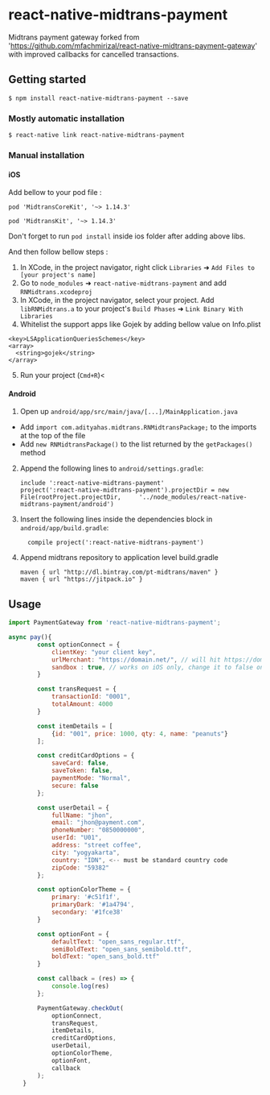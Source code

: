 # react-native-midtrans-payment

Midtrans payment gateway forked from 'https://github.com/mfachmirizal/react-native-midtrans-payment-gateway' with improved callbacks for cancelled transactions.

## Getting started

`$ npm install react-native-midtrans-payment --save`

### Mostly automatic installation

`$ react-native link react-native-midtrans-payment`

### Manual installation

#### iOS

Add bellow to your pod file :

`pod 'MidtransCoreKit', '~> 1.14.3'`

`pod 'MidtransKit', '~> 1.14.3'`

Don't forget to run `pod install` inside ios folder after adding above libs.

And then follow bellow steps :
1. In XCode, in the project navigator, right click `Libraries` ➜ `Add Files to [your project's name]`
2. Go to `node_modules` ➜ `react-native-midtrans-payment` and add `RNMidtrans.xcodeproj`
3. In XCode, in the project navigator, select your project. Add `libRNMidtrans.a` to your project's `Build Phases` ➜ `Link Binary With Libraries`
4. Whitelist the support apps like Gojek by adding bellow value on Info.plist
  ```
  <key>LSApplicationQueriesSchemes</key>
  <array>
    <string>gojek</string>
  </array>
  ```
5. Run your project (`Cmd+R`)<

#### Android

1. Open up `android/app/src/main/java/[...]/MainApplication.java`

-   Add `import com.adityahas.midtrans.RNMidtransPackage;` to the imports at the top of the file
-   Add `new RNMidtransPackage()` to the list returned by the `getPackages()` method

2. Append the following lines to `android/settings.gradle`:
    ```
    include ':react-native-midtrans-payment'
    project(':react-native-midtrans-payment').projectDir = new File(rootProject.projectDir, 	'../node_modules/react-native-midtrans-payment/android')
    ```
3. Insert the following lines inside the dependencies block in `android/app/build.gradle`:

    ```
      compile project(':react-native-midtrans-payment')
    ```

4. Append midtrans repository to application level build.gradle
    ```
    maven { url "http://dl.bintray.com/pt-midtrans/maven" }
    maven { url "https://jitpack.io" }
    ```

## Usage

```javascript
import PaymentGateway from 'react-native-midtrans-payment';

async pay(){
        const optionConnect = {
            clientKey: "your client key",
            urlMerchant: "https://domain.net/", // will hit https://domain.net/charge
            sandbox : true, // works on iOS only, change it to false on production
        }

        const transRequest = {
            transactionId: "0001",
            totalAmount: 4000
        }

        const itemDetails = [
            {id: "001", price: 1000, qty: 4, name: "peanuts"}
        ];

        const creditCardOptions = {
            saveCard: false,
            saveToken: false,
            paymentMode: "Normal",
            secure: false
        };

        const userDetail = {
            fullName: "jhon",
            email: "jhon@payment.com",
            phoneNumber: "0850000000",
            userId: "U01",
            address: "street coffee",
            city: "yogyakarta",
            country: "IDN", <-- must be standard country code
            zipCode: "59382"
        };

        const optionColorTheme = {
            primary: '#c51f1f',
            primaryDark: '#1a4794',
            secondary: '#1fce38'
        }

        const optionFont = {
            defaultText: "open_sans_regular.ttf",
            semiBoldText: "open_sans_semibold.ttf",
            boldText: "open_sans_bold.ttf"
        }

        const callback = (res) => {
            console.log(res)
        };

        PaymentGateway.checkOut(
            optionConnect,
            transRequest,
            itemDetails,
            creditCardOptions,
            userDetail,
            optionColorTheme,
            optionFont,
            callback
        );
    }
```
